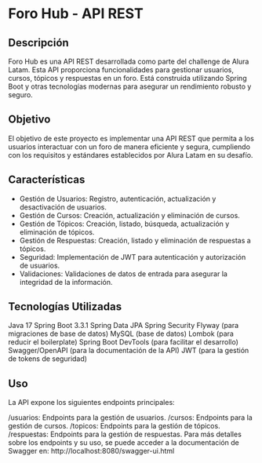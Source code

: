 # Foro Hub - API REST
## Descripción
Foro Hub es una API REST desarrollada como parte del challenge de Alura Latam. Esta API proporciona funcionalidades para gestionar usuarios, cursos, tópicos y respuestas en un foro. Está construida utilizando Spring Boot y otras tecnologías modernas para asegurar un rendimiento robusto y seguro.

## Objetivo
El objetivo de este proyecto es implementar una API REST que permita a los usuarios interactuar con un foro de manera eficiente y segura, cumpliendo con los requisitos y estándares establecidos por Alura Latam en su desafío.

## Características
* Gestión de Usuarios: Registro, autenticación, actualización y desactivación de usuarios.
* Gestión de Cursos: Creación, actualización y eliminación de cursos.
* Gestión de Tópicos: Creación, listado, búsqueda, actualización y eliminación de tópicos.
* Gestión de Respuestas: Creación, listado y eliminación de respuestas a tópicos.
* Seguridad: Implementación de JWT para autenticación y autorización de usuarios.
* Validaciones: Validaciones de datos de entrada para asegurar la integridad de la información.
## Tecnologías Utilizadas
Java 17
Spring Boot 3.3.1
Spring Data JPA
Spring Security
Flyway (para migraciones de base de datos)
MySQL (base de datos)
Lombok (para reducir el boilerplate)
Spring Boot DevTools (para facilitar el desarrollo)
Swagger/OpenAPI (para la documentación de la API)
JWT (para la gestión de tokens de seguridad)

## Uso
La API expone los siguientes endpoints principales:

/usuarios: Endpoints para la gestión de usuarios.
/cursos: Endpoints para la gestión de cursos.
/topicos: Endpoints para la gestión de tópicos.
/respuestas: Endpoints para la gestión de respuestas.
Para más detalles sobre los endpoints y su uso, se puede acceder a la documentación de Swagger en: http://localhost:8080/swagger-ui.html

